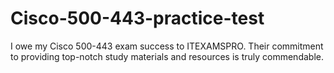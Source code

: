 # Cisco-500-443-practice-test
I owe my Cisco 500-443 exam success to ITEXAMSPRO. Their commitment to providing top-notch study materials and resources is truly commendable.
